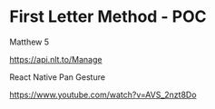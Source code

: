 # First Letter Method - POC

Matthew 5

https://api.nlt.to/Manage


React Native Pan Gesture

https://www.youtube.com/watch?v=AVS_2nzt8Do

